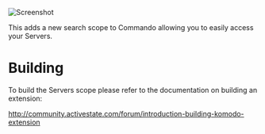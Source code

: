 ![Screenshot](https://github.com/Defman21/commando-servers/blob/master/screenshot.png?raw=true)


This adds a new search scope to Commando allowing you to easily access your Servers. 

Building
========

To build the Servers scope please refer to the documentation on building an extension:

http://community.activestate.com/forum/introduction-building-komodo-extension
